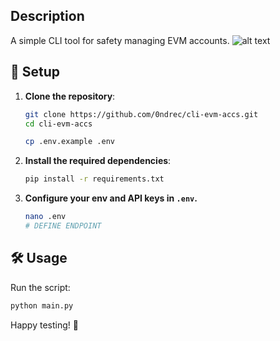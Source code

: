 ## Description
A simple CLI tool for safety managing EVM accounts.
![alt text](https://github.com/0ndrec/cli-evm-accs/edit/main/img.gif)

## 🚀 Setup

1. **Clone the repository**:
    ```sh
    git clone https://github.com/0ndrec/cli-evm-accs.git
    cd cli-evm-accs
    ```
    ```sh
    cp .env.example .env
    ```

2. **Install the required dependencies**:
    ```sh
    pip install -r requirements.txt
    ```

3. **Configure your env and API keys in `.env`.**
   ```sh
   nano .env
   # DEFINE ENDPOINT
   ```

## 🛠 Usage

Run the script:
```sh
python main.py
```


Happy testing! 🎉
